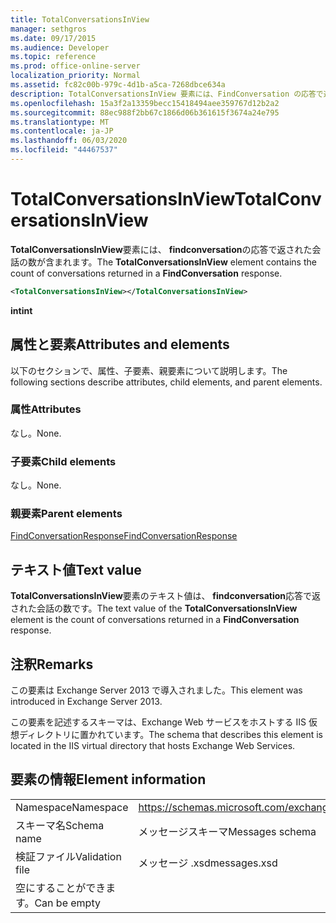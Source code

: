 ```yaml
---
title: TotalConversationsInView
manager: sethgros
ms.date: 09/17/2015
ms.audience: Developer
ms.topic: reference
ms.prod: office-online-server
localization_priority: Normal
ms.assetid: fc82c00b-979c-4d1b-a5ca-7268dbce634a
description: TotalConversationsInView 要素には、FindConversation の応答で返された会話の数が含まれます。
ms.openlocfilehash: 15a3f2a13359becc15418494aee359767d12b2a2
ms.sourcegitcommit: 88ec988f2bb67c1866d06b361615f3674a24e795
ms.translationtype: MT
ms.contentlocale: ja-JP
ms.lasthandoff: 06/03/2020
ms.locfileid: "44467537"
---
```

# <a name="totalconversationsinview"></a><span data-ttu-id="9d485-103">TotalConversationsInView</span><span class="sxs-lookup"><span data-stu-id="9d485-103">TotalConversationsInView</span></span>

<span data-ttu-id="9d485-104">**TotalConversationsInView**要素には、 **findconversation**の応答で返された会話の数が含まれます。</span><span class="sxs-lookup"><span data-stu-id="9d485-104">The **TotalConversationsInView** element contains the count of conversations returned in a **FindConversation** response.</span></span> 
  
```XML
<TotalConversationsInView></TotalConversationsInView>
```

 <span data-ttu-id="9d485-105">**int**</span><span class="sxs-lookup"><span data-stu-id="9d485-105">**int**</span></span>
## <a name="attributes-and-elements"></a><span data-ttu-id="9d485-106">属性と要素</span><span class="sxs-lookup"><span data-stu-id="9d485-106">Attributes and elements</span></span>

<span data-ttu-id="9d485-107">以下のセクションで、属性、子要素、親要素について説明します。</span><span class="sxs-lookup"><span data-stu-id="9d485-107">The following sections describe attributes, child elements, and parent elements.</span></span>
  
### <a name="attributes"></a><span data-ttu-id="9d485-108">属性</span><span class="sxs-lookup"><span data-stu-id="9d485-108">Attributes</span></span>

<span data-ttu-id="9d485-109">なし。</span><span class="sxs-lookup"><span data-stu-id="9d485-109">None.</span></span>
  
### <a name="child-elements"></a><span data-ttu-id="9d485-110">子要素</span><span class="sxs-lookup"><span data-stu-id="9d485-110">Child elements</span></span>

<span data-ttu-id="9d485-111">なし。</span><span class="sxs-lookup"><span data-stu-id="9d485-111">None.</span></span>
  
### <a name="parent-elements"></a><span data-ttu-id="9d485-112">親要素</span><span class="sxs-lookup"><span data-stu-id="9d485-112">Parent elements</span></span>

[<span data-ttu-id="9d485-113">FindConversationResponse</span><span class="sxs-lookup"><span data-stu-id="9d485-113">FindConversationResponse</span></span>](findconversationresponse.md)
  
## <a name="text-value"></a><span data-ttu-id="9d485-114">テキスト値</span><span class="sxs-lookup"><span data-stu-id="9d485-114">Text value</span></span>

<span data-ttu-id="9d485-115">**TotalConversationsInView**要素のテキスト値は、 **findconversation**応答で返された会話の数です。</span><span class="sxs-lookup"><span data-stu-id="9d485-115">The text value of the **TotalConversationsInView** element is the count of conversations returned in a **FindConversation** response.</span></span> 
  
## <a name="remarks"></a><span data-ttu-id="9d485-116">注釈</span><span class="sxs-lookup"><span data-stu-id="9d485-116">Remarks</span></span>

<span data-ttu-id="9d485-117">この要素は Exchange Server 2013 で導入されました。</span><span class="sxs-lookup"><span data-stu-id="9d485-117">This element was introduced in Exchange Server 2013.</span></span>
  
<span data-ttu-id="9d485-118">この要素を記述するスキーマは、Exchange Web サービスをホストする IIS 仮想ディレクトリに置かれています。</span><span class="sxs-lookup"><span data-stu-id="9d485-118">The schema that describes this element is located in the IIS virtual directory that hosts Exchange Web Services.</span></span>
  
## <a name="element-information"></a><span data-ttu-id="9d485-119">要素の情報</span><span class="sxs-lookup"><span data-stu-id="9d485-119">Element information</span></span>

|||
|:-----|:-----|
|<span data-ttu-id="9d485-120">Namespace</span><span class="sxs-lookup"><span data-stu-id="9d485-120">Namespace</span></span>  <br/> |https://schemas.microsoft.com/exchange/services/2006/messages  <br/> |
|<span data-ttu-id="9d485-121">スキーマ名</span><span class="sxs-lookup"><span data-stu-id="9d485-121">Schema name</span></span>  <br/> |<span data-ttu-id="9d485-122">メッセージスキーマ</span><span class="sxs-lookup"><span data-stu-id="9d485-122">Messages schema</span></span>  <br/> |
|<span data-ttu-id="9d485-123">検証ファイル</span><span class="sxs-lookup"><span data-stu-id="9d485-123">Validation file</span></span>  <br/> |<span data-ttu-id="9d485-124">メッセージ .xsd</span><span class="sxs-lookup"><span data-stu-id="9d485-124">messages.xsd</span></span>  <br/> |
|<span data-ttu-id="9d485-125">空にすることができます。</span><span class="sxs-lookup"><span data-stu-id="9d485-125">Can be empty</span></span>  <br/> ||
   

